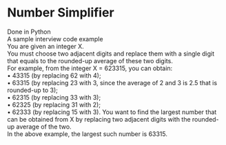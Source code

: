 # Number Simplifier  
Done in Python  
A sample interview code example    
You are given an integer X.   
You must choose two adjacent digits and replace them with a single digit that equals to the rounded-up average of these two digits.   
For example, from the integer X = 623315, you can obtain:   
• 43315 (by replacing 62 with 4);   
• 63315 (by replacing 23 with 3, since the average of 2 and 3 is 2.5 that is rounded-up to 3);   
• 62315 (by replacing 33 with 3);   
• 62325 (by replacing 31 with 2);   
• 62333 (by replacing 15 with 3). 
You want to find the largest number that can be obtained from X by replacing two adjacent digits with the rounded-up average of the two.  
In the above example, the largest such number is 63315.   
